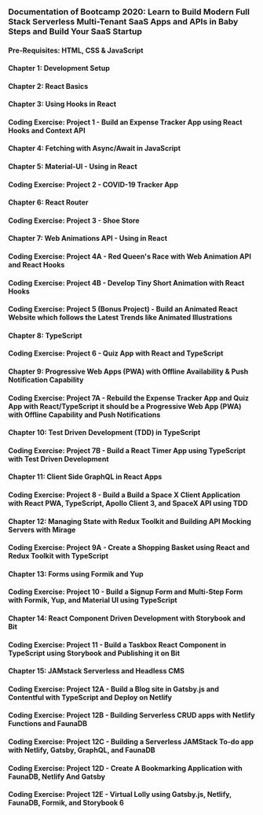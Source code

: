 ### Documentation of Bootcamp 2020: Learn to Build Modern Full Stack Serverless Multi-Tenant SaaS Apps and APIs in Baby Steps and Build Your SaaS Startup

#### Pre-Requisites: HTML, CSS & JavaScript

#### Chapter 1: Development Setup
#### Chapter 2: React Basics
#### Chapter 3: Using Hooks in React
#### Coding Exercise: Project 1 - Build an Expense Tracker App using React Hooks and Context API
#### Chapter 4: Fetching with Async/Await in JavaScript
#### Chapter 5: Material-UI - Using in React
#### Coding Exercise: Project 2 - COVID-19 Tracker App
#### Chapter 6: React Router
#### Coding Exercise: Project 3 - Shoe Store
#### Chapter 7: Web Animations API - Using in React
#### Coding Exercise: Project 4A - Red Queen's Race with Web Animation API and React Hooks
#### Coding Exercise: Project 4B - Develop Tiny Short Animation with React Hooks
#### Coding Exercise: Project 5 (Bonus Project) - Build an Animated React Website which follows the Latest Trends like Animated Illustrations
#### Chapter 8: TypeScript
#### Coding Exercise: Project 6 - Quiz App with React and TypeScript
#### Chapter 9: Progressive Web Apps (PWA) with Offline Availability & Push Notification Capability
#### Coding Exercise: Project 7A - Rebuild the Expense Tracker App and Quiz App with React/TypeScript it should be a Progressive Web App (PWA) with Offline Capability and Push Notifications
#### Chapter 10: Test Driven Development (TDD) in TypeScript
#### Coding Exercise: Project 7B - Build a React Timer App using TypeScript with Test Driven Development
#### Chapter 11: Client Side GraphQL in React Apps
#### Coding Exercise: Project 8 - Build a Build a Space X Client Application with React PWA, TypeScript, Apollo Client 3, and SpaceX API using TDD
#### Chapter 12: Managing State with Redux Toolkit and Building API Mocking Servers with Mirage
#### Coding Exercise: Project 9A - Create a Shopping Basket using React and Redux Toolkit with TypeScript
#### Chapter 13: Forms using Formik and Yup
#### Coding Exercise: Project 10 - Build a Signup Form and Multi-Step Form with Formik, Yup, and Material UI using TypeScript
#### Chapter 14: React Component Driven Development with Storybook and Bit
#### Coding Exercise: Project 11 - Build a Taskbox React Component in TypeScript using Storybook and Publishing it on Bit
#### Chapter 15: JAMstack Serverless and Headless CMS
#### Coding Exercise: Project 12A - Build a Blog site in Gatsby.js and Contentful with TypeScript and Deploy on Netlify
#### Coding Exercise: Project 12B - Building Serverless CRUD apps with Netlify Functions and FaunaDB
#### Coding Exercise: Project 12C - Building a Serverless JAMStack To-do app with Netlify, Gatsby, GraphQL, and FaunaDB
#### Coding Exercise: Project 12D - Create A Bookmarking Application with FaunaDB, Netlify And Gatsby
#### Coding Exercise: Project 12E - Virtual Lolly using Gatsby.js, Netlify, FaunaDB, Formik, and Storybook 6

